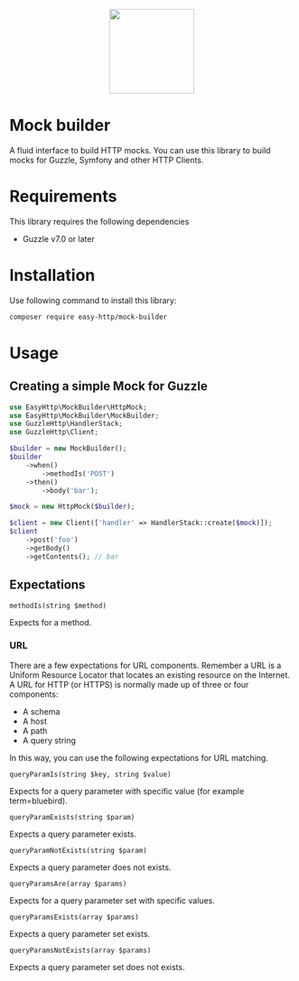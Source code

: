 <p align="center"><img src="https://blog.pleets.org/img/articles/easy-http-logo.png" height="150"></p>

# Mock builder

A fluid interface to build HTTP mocks. You can use this library to build mocks for Guzzle, Symfony and other HTTP Clients.

# Requirements

This library requires the following dependencies

- Guzzle v7.0 or later

# Installation

Use following command to install this library:

```bash
composer require easy-http/mock-builder
```

# Usage

## Creating a simple Mock for Guzzle

```php
use EasyHttp\MockBuilder\HttpMock;
use EasyHttp\MockBuilder\MockBuilder;
use GuzzleHttp\HandlerStack;
use GuzzleHttp\Client;

$builder = new MockBuilder();
$builder
    ->when()
        ->methodIs('POST')
    ->then()
        ->body('bar');

$mock = new HttpMock($builder);

$client = new Client(['handler' => HandlerStack::create($mock)]);
$client
    ->post('foo')
    ->getBody()
    ->getContents(); // bar
```

## Expectations

`methodIs(string $method)`

Expects for a method.

### URL

There are a few expectations for URL components. Remember a URL is a Uniform Resource Locator
that locates an existing resource on the Internet. A URL for HTTP (or HTTPS) is normally made up of three or four components:

- A schema
- A host
- A path
- A query string

In this way, you can use the following expectations for URL matching.

`queryParamIs(string $key, string $value)`

Expects for a query parameter with specific value (for example term=bluebird).

`queryParamExists(string $param)`

Expects a query parameter exists.

`queryParamNotExists(string $param)`

Expects a query parameter does not exists.

`queryParamsAre(array $params)`

Expects for a query parameter set with specific values.

`queryParamsExists(array $params)`

Expects a query parameter set exists.

`queryParamsNotExists(array $params)`

Expects a query parameter set does not exists.